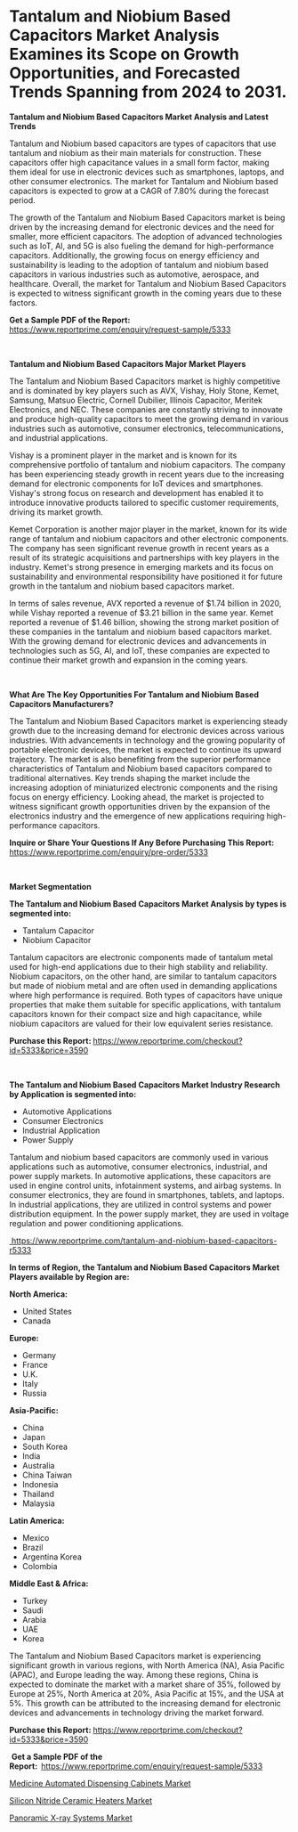 <p><h1>Tantalum and Niobium Based Capacitors Market Analysis Examines its Scope on Growth Opportunities, and Forecasted Trends Spanning from 2024 to 2031.</h1></p><p><strong>Tantalum and Niobium Based Capacitors Market Analysis and Latest Trends</strong></p>
<p><p>Tantalum and Niobium based capacitors are types of capacitors that use tantalum and niobium as their main materials for construction. These capacitors offer high capacitance values in a small form factor, making them ideal for use in electronic devices such as smartphones, laptops, and other consumer electronics. The market for Tantalum and Niobium based capacitors is expected to grow at a CAGR of 7.80% during the forecast period.</p><p>The growth of the Tantalum and Niobium Based Capacitors market is being driven by the increasing demand for electronic devices and the need for smaller, more efficient capacitors. The adoption of advanced technologies such as IoT, AI, and 5G is also fueling the demand for high-performance capacitors. Additionally, the growing focus on energy efficiency and sustainability is leading to the adoption of tantalum and niobium based capacitors in various industries such as automotive, aerospace, and healthcare. Overall, the market for Tantalum and Niobium Based Capacitors is expected to witness significant growth in the coming years due to these factors.</p></p>
<p><strong>Get a Sample PDF of the Report:&nbsp;</strong> <a href="https://www.reportprime.com/enquiry/request-sample/5333">https://www.reportprime.com/enquiry/request-sample/5333</a></p>
<p>&nbsp;</p>
<p><strong>Tantalum and Niobium Based Capacitors Major Market Players</strong></p>
<p><p>The Tantalum and Niobium Based Capacitors market is highly competitive and is dominated by key players such as AVX, Vishay, Holy Stone, Kemet, Samsung, Matsuo Electric, Cornell Dubilier, Illinois Capacitor, Meritek Electronics, and NEC. These companies are constantly striving to innovate and produce high-quality capacitors to meet the growing demand in various industries such as automotive, consumer electronics, telecommunications, and industrial applications.</p><p>Vishay is a prominent player in the market and is known for its comprehensive portfolio of tantalum and niobium capacitors. The company has been experiencing steady growth in recent years due to the increasing demand for electronic components for IoT devices and smartphones. Vishay's strong focus on research and development has enabled it to introduce innovative products tailored to specific customer requirements, driving its market growth.</p><p>Kemet Corporation is another major player in the market, known for its wide range of tantalum and niobium capacitors and other electronic components. The company has seen significant revenue growth in recent years as a result of its strategic acquisitions and partnerships with key players in the industry. Kemet's strong presence in emerging markets and its focus on sustainability and environmental responsibility have positioned it for future growth in the tantalum and niobium based capacitors market.</p><p>In terms of sales revenue, AVX reported a revenue of $1.74 billion in 2020, while Vishay reported a revenue of $3.21 billion in the same year. Kemet reported a revenue of $1.46 billion, showing the strong market position of these companies in the tantalum and niobium based capacitors market. With the growing demand for electronic devices and advancements in technologies such as 5G, AI, and IoT, these companies are expected to continue their market growth and expansion in the coming years.</p></p>
<p>&nbsp;</p>
<p><strong>What Are The Key Opportunities For Tantalum and Niobium Based Capacitors Manufacturers?</strong></p>
<p><p>The Tantalum and Niobium Based Capacitors market is experiencing steady growth due to the increasing demand for electronic devices across various industries. With advancements in technology and the growing popularity of portable electronic devices, the market is expected to continue its upward trajectory. The market is also benefiting from the superior performance characteristics of Tantalum and Niobium based capacitors compared to traditional alternatives. Key trends shaping the market include the increasing adoption of miniaturized electronic components and the rising focus on energy efficiency. Looking ahead, the market is projected to witness significant growth opportunities driven by the expansion of the electronics industry and the emergence of new applications requiring high-performance capacitors.</p></p>
<p><strong>Inquire or Share Your Questions If Any Before Purchasing This Report:</strong> <a href="https://www.reportprime.com/enquiry/pre-order/5333">https://www.reportprime.com/enquiry/pre-order/5333</a></p>
<p>&nbsp;</p>
<p><strong>Market Segmentation</strong></p>
<p><strong>The Tantalum and Niobium Based Capacitors Market Analysis by types is segmented into:</strong></p>
<p><ul><li>Tantalum Capacitor</li><li>Niobium Capacitor</li></ul></p>
<p><p>Tantalum capacitors are electronic components made of tantalum metal used for high-end applications due to their high stability and reliability. Niobium capacitors, on the other hand, are similar to tantalum capacitors but made of niobium metal and are often used in demanding applications where high performance is required. Both types of capacitors have unique properties that make them suitable for specific applications, with tantalum capacitors known for their compact size and high capacitance, while niobium capacitors are valued for their low equivalent series resistance.</p></p>
<p><strong>Purchase this Report:&nbsp;</strong><a href="https://www.reportprime.com/checkout?id=5333&price=3590">https://www.reportprime.com/checkout?id=5333&price=3590</a></p>
<p>&nbsp;</p>
<p><strong>The Tantalum and Niobium Based Capacitors Market Industry Research by Application is segmented into:</strong></p>
<p><ul><li>Automotive Applications</li><li>Consumer Electronics</li><li>Industrial Application</li><li>Power Supply</li></ul></p>
<p><p>Tantalum and niobium based capacitors are commonly used in various applications such as automotive, consumer electronics, industrial, and power supply markets. In automotive applications, these capacitors are used in engine control units, infotainment systems, and airbag systems. In consumer electronics, they are found in smartphones, tablets, and laptops. In industrial applications, they are utilized in control systems and power distribution equipment. In the power supply market, they are used in voltage regulation and power conditioning applications.</p></p>
<p><a href="https://www.reportprime.com/tantalum-and-niobium-based-capacitors-r5333">&nbsp;https://www.reportprime.com/tantalum-and-niobium-based-capacitors-r5333</a></p>
<p><strong>In terms of Region, the Tantalum and Niobium Based Capacitors Market Players available by Region are:</strong></p>
<p>
    <p> <strong> North America: </strong>
        <ul>
            <li>United States</li>
            <li>Canada</li>
        </ul>
        </p> 
    <p> <strong> Europe: </strong>
        <ul>
            <li>Germany</li>
            <li>France</li>
            <li>U.K.</li>
            <li>Italy</li>
            <li>Russia</li>
        </ul>
        </p> 
    <p> <strong> Asia-Pacific: </strong>
        <ul>
            <li>China</li>
            <li>Japan</li>
            <li>South Korea</li>
            <li>India</li>
            <li>Australia</li>
            <li>China Taiwan</li>
            <li>Indonesia</li>
            <li>Thailand</li>
            <li>Malaysia</li>
        </ul>
        </p> 
    <p> <strong> Latin America: </strong>
        <ul>
            <li>Mexico</li>
            <li>Brazil</li>
            <li>Argentina Korea</li>
            <li>Colombia</li>
        </ul>
        </p> 
    <p> <strong> Middle East & Africa: </strong>
        <ul>
            <li>Turkey</li>
            <li>Saudi</li>
            <li>Arabia</li>
            <li>UAE</li>
            <li>Korea</li>
        </ul>
    </p>
    </p>
<p><p>The Tantalum and Niobium Based Capacitors market is experiencing significant growth in various regions, with North America (NA), Asia Pacific (APAC), and Europe leading the way. Among these regions, China is expected to dominate the market with a market share of 35%, followed by Europe at 25%, North America at 20%, Asia Pacific at 15%, and the USA at 5%. This growth can be attributed to the increasing demand for electronic devices and advancements in technology driving the market forward.</p></p>
<p><strong>Purchase this Report: </strong><a href="https://www.reportprime.com/checkout?id=5333&price=3590">https://www.reportprime.com/checkout?id=5333&price=3590</a></p>
<p>&nbsp;<strong>Get a Sample PDF of the Report:&nbsp;&nbsp;</strong><a href="https://www.reportprime.com/enquiry/request-sample/5333">https://www.reportprime.com/enquiry/request-sample/5333</a></p>
<p><strong></strong></p>
<p><p><a href="https://issuu.com/reportprime-2/docs/medicine-automated-dispensing-cabinets-market-size">Medicine Automated Dispensing Cabinets Market</a></p><p><a href="https://github.com/niyotibauri9/Market-Research-Report-List-1/blob/main/silicon-nitride-ceramic-heaters-market.md">Silicon Nitride Ceramic Heaters Market</a></p><p><a href="https://issuu.com/reportprime-2/docs/panoramic-x-ray-systems-market-size-2030.pptx">Panoramic X-ray Systems Market</a></p></p>